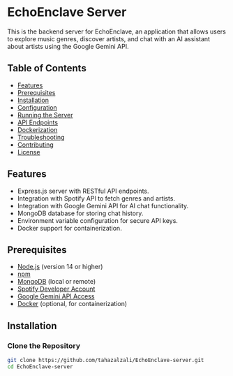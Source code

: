 # EchoEnclave Server

This is the backend server for EchoEnclave, an application that allows users to explore music genres, discover artists, and chat with an AI assistant about artists using the Google Gemini API.

## Table of Contents

- [Features](#features)
- [Prerequisites](#prerequisites)
- [Installation](#installation)
- [Configuration](#configuration)
- [Running the Server](#running-the-server)
- [API Endpoints](#api-endpoints)
- [Dockerization](#dockerization)
- [Troubleshooting](#troubleshooting)
- [Contributing](#contributing)
- [License](#license)

## Features

- Express.js server with RESTful API endpoints.
- Integration with Spotify API to fetch genres and artists.
- Integration with Google Gemini API for AI chat functionality.
- MongoDB database for storing chat history.
- Environment variable configuration for secure API keys.
- Docker support for containerization.

## Prerequisites

- [Node.js](https://nodejs.org/) (version 14 or higher)
- [npm](https://www.npmjs.com/)
- [MongoDB](https://www.mongodb.com/) (local or remote)
- [Spotify Developer Account](https://developer.spotify.com/)
- [Google Gemini API Access](https://ai.google.dev/gemini-api/docs/)
- [Docker](https://www.docker.com/) (optional, for containerization)

## Installation

### Clone the Repository

```bash
git clone https://github.com/tahazalzali/EchoEnclave-server.git
cd EchoEnclave-server
